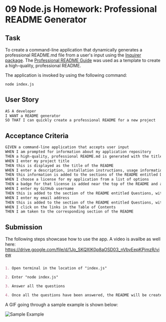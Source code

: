 # 09 Node.js Homework: Professional README Generator

## Task

To create a command-line application that dynamically generates a professional README.md file from a user's input using the [Inquirer package](https://www.npmjs.com/package/inquirer). The [Professional README Guide](https://coding-boot-camp.github.io/full-stack/github/professional-readme-guide) was used as a template to create a high-quality, professional README. 

The application is invoked by using the following command:

```bash
node index.js
```

## User Story

```md
AS A developer
I WANT a README generator
SO THAT I can quickly create a professional README for a new project
```

## Acceptance Criteria

```md
GIVEN a command-line application that accepts user input
WHEN I am prompted for information about my application repository
THEN a high-quality, professional README.md is generated with the title of my project and sections entitled Description, Table of Contents, Installation, Usage, License, Contributing, Tests, and Questions
WHEN I enter my project title
THEN this is displayed as the title of the README
WHEN I enter a description, installation instructions, usage information, contribution guidelines, and test instructions
THEN this information is added to the sections of the README entitled Description, Installation, Usage, Contributing, and Tests
WHEN I choose a license for my application from a list of options
THEN a badge for that license is added near the top of the README and a notice is added to the section of the README entitled License that explains which license the application is covered under
WHEN I enter my GitHub username
THEN this is added to the section of the README entitled Questions, with a link to my GitHub profile
WHEN I enter my email address
THEN this is added to the section of the README entitled Questions, with instructions on how to reach me with additional questions
WHEN I click on the links in the Table of Contents
THEN I am taken to the corresponding section of the README
```

## Submission

The following steps showcase how to use the app. A video is availbe as well here: https://drive.google.com/file/d/1Jp_SKQXlK0p8aOSD03_nVbvEepKPjmzR/view

```md

1. Open terminal in the location of "index.js"

2. Enter "node index.js"

3. Answer all the questions

4. Once all the questions have been answered, the README will be created in same folder as "index.js"

```

A GIF going through a sample example is shown below:


![Sample Example](./Assets/Professional%20README%20Generator.gif)
    

